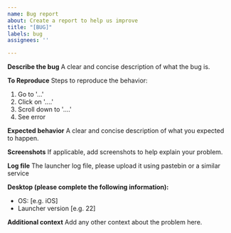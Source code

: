 ```yaml
---
name: Bug report
about: Create a report to help us improve
title: "[BUG]"
labels: bug
assignees: ''

---
```


**Describe the bug**
A clear and concise description of what the bug is.

**To Reproduce**
Steps to reproduce the behavior:
1. Go to '...'
2. Click on '....'
3. Scroll down to '....'
4. See error

**Expected behavior**
A clear and concise description of what you expected to happen.

**Screenshots**
If applicable, add screenshots to help explain your problem.

**Log file**
The launcher log file, please upload it using pastebin or a similar service

**Desktop (please complete the following information):**
 - OS: [e.g. iOS]
 - Launcher version [e.g. 22]

**Additional context**
Add any other context about the problem here.
